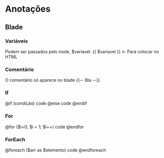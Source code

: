 # Anotações
## Blade

### Variáveis
Podem ser passados pelo route, $variavel.
{{ $variavel }} <- Para colocar no HTML

### Comentário 
O comentário só aparece no blade
{{-- Bla --}}

### If

@if (condição)
  code
@else
  code
@endif

### For
@for ($i=0; $i < 1; $i++)
  code
@endfor

### ForEach
@foreach ($arr as $elemento)
  code
@endforeach
